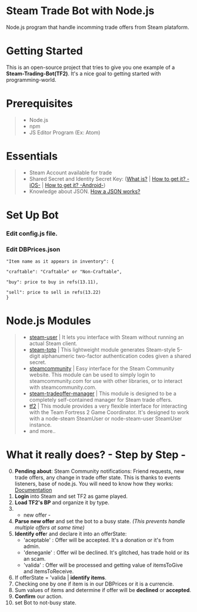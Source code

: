 #  Steam Trade Bot with Node.js
Node.js program that handle incomming trade offers from Steam plataform.

# Getting Started

This is an open-source project that tries to give you one example of a **Steam-Trading-Bot(TF2)**. It's a nice goal to getting started with programming-world.

# Prerequisites

> - Node.js
> - npm
> - JS Editor Program (Ex: Atom)

# Essentials

> - Steam Account available for trade
> - Shared Secret and Identity Secret Key: ([What is?](http://searchsecurity.techtarget.com/definition/shared-secret) | [How to get it? -iOS-](https://forums.backpack.tf/index.php?/topic/45995-guide-how-to-get-your-shared-secret-from-ios-device-steam-mobile/) | [How to get it? -Android-](https://forums.backpack.tf/index.php?/topic/46354-guide-how-to-find-the-steam-identity_secret-on-an-android-phone/))
> - Knowledge about JSON. [How a JSON works?](https://developer.mozilla.org/es/docs/Learn/JavaScript/Objects/JSON)

# Set Up Bot

### Edit config.js file.
### Edit DBPrices.json
    "Item name as it appears in inventory": {
    
    "craftable": "Craftable" or "Non-Craftable",
    
    "buy": price to buy in refs(13.11),
    
    "sell": price to sell in refs(13.22)
  	}




# Node.js Modules

>- [steam-user](https://www.npmjs.com/package/steam-user) | It lets you interface with Steam without running an actual Steam client.
>- [steam-totp](https://www.npmjs.com/package/steam-totp) | This lightweight module generates Steam-style 5-digit alphanumeric two-factor authentication codes given a shared secret.
>- [steamcommunity](https://www.npmjs.com/package/steamcommunity) | Easy interface for the Steam Community website. This module can be used to simply login to steamcommunity.com for use with other libraries, or to interact with steamcommunity.com.
>- [steam-tradeoffer-manager](https://www.npmjs.com/package/steam-tradeoffer-manager) | This module is designed to be a completely self-contained manager for Steam trade offers.
>- [tf2](https://www.npmjs.com/package/tf2) | This module provides a very flexible interface for interacting with the Team Fortress 2 Game Coordinator. It's designed to work with a node-steam SteamUser or node-steam-user SteamUser instance.
>- and more..

# What it really does? - Step by Step -

 0. **Pending about**: Steam Community notifications: Friend requests, new trade offers, any change in trade offer state. This is thanks to events listeners, base of node.js. You will need to know how they works: [Documentation](https://nodejs.org/api/events.html)
 1. **Login** into Steam and set TF2 as game played.
 2. **Load TF2's BP** and organize it by type.
 3. - new offer -
 4. **Parse new offer** and set the bot to a busy state. _(This prevents handle multiple offers at same time)_
 5. **Identify offe**r and declare it into an offerState:
 	- 'aceptable' : Offer will be accepted. It's a donation or it's from admin. 
    - 'deneganle' : Offer wil be declined. It's glitched, has trade hold or its an scam.
    - 'valida' : Offer will be processed and getting value of itemsToGive and itemsToReceive.
 6. If offerState = 'valida | **identify items**.
 7. Checking one by one if item is in our DBPrices or it is a currencie.
 8. Sum values of items and determine if offer will be **declined** or **accepted**.
 9. **Confirm** our action.
 10. set Bot to not-busy state.
 
 
 
 